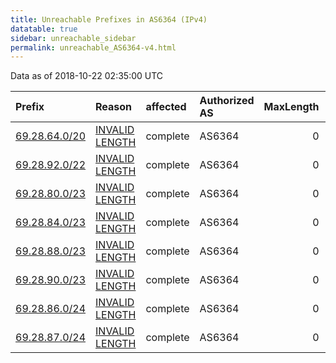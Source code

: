 ```yaml
---
title: Unreachable Prefixes in AS6364 (IPv4)
datatable: true
sidebar: unreachable_sidebar
permalink: unreachable_AS6364-v4.html
---
```


Data as of 2018-10-22 02:35:00 UTC


<div class="datatable-begin"></div>

| Prefix                                               | Reason                                                                                                 | affected   | Authorized AS   |   MaxLength | Anchor                           |   unreachable /24s |
|:-----------------------------------------------------|:-------------------------------------------------------------------------------------------------------|:-----------|:----------------|------------:|:---------------------------------|-------------------:|
| [69.28.64.0/20](https://stat.ripe.net/69.28.64.0/20) | [INVALID LENGTH](https://rpki-validator.ripe.net/announcement-preview?asn=AS6364&prefix=69.28.64.0/20) | complete   | AS6364          |           0 | [ARIN](unreachable_ARIN-v4.html) |                 16 |
| [69.28.92.0/22](https://stat.ripe.net/69.28.92.0/22) | [INVALID LENGTH](https://rpki-validator.ripe.net/announcement-preview?asn=AS6364&prefix=69.28.92.0/22) | complete   | AS6364          |           0 | [ARIN](unreachable_ARIN-v4.html) |                  4 |
| [69.28.80.0/23](https://stat.ripe.net/69.28.80.0/23) | [INVALID LENGTH](https://rpki-validator.ripe.net/announcement-preview?asn=AS6364&prefix=69.28.80.0/23) | complete   | AS6364          |           0 | [ARIN](unreachable_ARIN-v4.html) |                  2 |
| [69.28.84.0/23](https://stat.ripe.net/69.28.84.0/23) | [INVALID LENGTH](https://rpki-validator.ripe.net/announcement-preview?asn=AS6364&prefix=69.28.84.0/23) | complete   | AS6364          |           0 | [ARIN](unreachable_ARIN-v4.html) |                  2 |
| [69.28.88.0/23](https://stat.ripe.net/69.28.88.0/23) | [INVALID LENGTH](https://rpki-validator.ripe.net/announcement-preview?asn=AS6364&prefix=69.28.88.0/23) | complete   | AS6364          |           0 | [ARIN](unreachable_ARIN-v4.html) |                  2 |
| [69.28.90.0/23](https://stat.ripe.net/69.28.90.0/23) | [INVALID LENGTH](https://rpki-validator.ripe.net/announcement-preview?asn=AS6364&prefix=69.28.90.0/23) | complete   | AS6364          |           0 | [ARIN](unreachable_ARIN-v4.html) |                  2 |
| [69.28.86.0/24](https://stat.ripe.net/69.28.86.0/24) | [INVALID LENGTH](https://rpki-validator.ripe.net/announcement-preview?asn=AS6364&prefix=69.28.86.0/24) | complete   | AS6364          |           0 | [ARIN](unreachable_ARIN-v4.html) |                  1 |
| [69.28.87.0/24](https://stat.ripe.net/69.28.87.0/24) | [INVALID LENGTH](https://rpki-validator.ripe.net/announcement-preview?asn=AS6364&prefix=69.28.87.0/24) | complete   | AS6364          |           0 | [ARIN](unreachable_ARIN-v4.html) |                  1 |

<div class="datatable-end"></div>